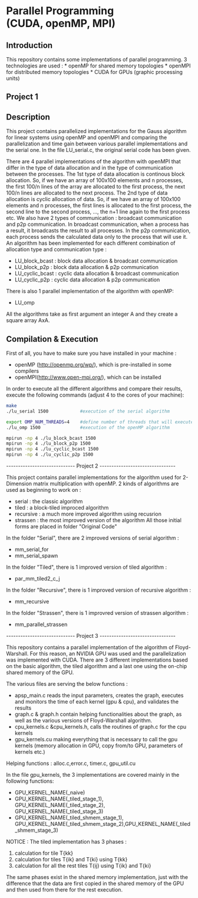 Parallel Programming <br/>(CUDA, openMP, MPI)
============================================

Introduction
--------------------------------------------
This repository contains some implementations of parallel programming.
3 technologies are used : 
	* openMP for shared memory topologies 
	* openMPI for distributed memory topologies
	* CUDA for GPUs (graphic processing units)

Project 1
--------------------------------------------

## Description

This project contains parallelized implementations for the Gauss algorithm  for linear systems using openMP and openMPI and comparing the parallelization
and time gain between various parallel implementations and the serial one.
In the file LU_serial.c, the original serial code has been given.

There are 4 parallel implementations of the algorithm with openMPI that differ in the type of data allocation and in the type of communication between the processes. The 1st type of data allocation is continous block allocation. So, if we have an array of 100x100 elements and n processes, the first 100/n lines of the array are allocated to the first process, the next 100/n lines are allocated to the next process. The 2nd type of data allocation is cyclic allocation of data. So, if we have an array of 100x100 elements and n processes, the first lines is allocated to the first process, the second line to the second process, ..., the n+1 line again to the first process etc. We also have 2 types of communication : broadcast communication and p2p communication. In broadcast communication, when a process has a result, it broadcasts the result to all processes. In the p2p communication, each process sends the calculated data only to the process that will use it. An algorithm has been implemented for each different combination of allocation type and communication type :
* LU_block_bcast : block data allocation & broadcast communication
* LU_block_p2p : block data allocation & p2p communication
* LU_cyclic_bcast :	cyclic data allocation & broadcast communication
* LU_cyclic_p2p : cyclic data allocation & p2p communication

There is also 1 parallel implementation of the algorithm with openMP:
* LU_omp

All the algorithms take as first argument an integer A and they create a square array AxA.

## Compilation & Execution

First of all, you have to make sure you have installed in your machine :
* openMP (http://openmp.org/wp/), which is pre-installed in some compilers
* openMPI(http://www.open-mpi.org/), which can be installed 

In order to execute all the different algorithms and compare their results, execute the following commands (adjust 4 to the cores of your machine):
```sh
make
./lu_serial 1500 			#execution of the serial algorithm

export OMP_NUM_THREADS=4	#define number of threads that will execute
./lu_omp 1500				#execution of the openMP algorithm

mpirun -np 4 ./lu_block_bcast 1500
mpirun -np 4 ./lu_block_p2p 1500
mpirun -np 4 ./lu_cyclic_bcast 1500
mpirun -np 4 ./lu_cyclic_p2p 1500
```


----------------------------- Project 2 --------------------------------

This project contains parallel implementations for the algorithm used 
for 2-Dimension matrix multiplication with openMP.
2 kinds of algorithms are used as beginning to work on :
- serial : the classic algorithm
- tiled : a block-tiled improced algorithm
- recursive : a much more improved algorithm using recusrion
- strassen : the most improved version of the algorithm
All those initial forms are placed in folder "Original Code"

In the folder "Serial", there are 2 improved versions of serial algorithm :
- mm_serial_for 
- mm_serial_spawn

In the folder "Tiled", there is 1 improved version of tiled algorithm :
- par_mm_tiled2_c_j

In the folder "Recursive", there is 1 improved version of recursive algorithm :
- mm_recursive

In the folder "Strassen", there is 1 improvred version of strassen algorithm :
- mm_parallel_strassen

----------------------------- Project 3 --------------------------------

This repository contains a parallel implementation of the algorithm of 
Floyd-Warshall. For this reason, an NVIDIA GPU was used and the parallelization
was implemented with CUDA. There are 3 different implementations based on the 
basic algorithm, the tiled algorithm and a last one using the on-chip shared
memory of the GPU.

The various files are serving the below functions :
- apsp_main.c reads the input parameters, creates the graph, executes and 
monitors the time of each kernel (gpu & cpu), and validates the results
- graph.c & graph.h contain helping functionalities about the graph, as well
as the various versions of Floyd-Warshall algorithm.
- cpu_kernels.c &cpu_kernels.h, calls the routines of graph.c for the cpu kernels
- gpu_kernels.cu making everything that is necessary to call the gpu kernels
(memory allocation in GPU, copy from/to GPU, parameters of kernels etc.)

Helping functions : alloc.c,error.c, timer.c, gpu_util.cu

In the file gpu_kernels, the 3 implementations are covered mainly in the
following functions:
- GPU_KERNEL_NAME(_naive)
- GPU_KERNEL_NAME(_tiled_stage_1), GPU_KERNEL_NAME(_tiled_stage_2), GPU_KERNEL_NAME(_tiled_stage_3)
- GPU_KERNEL_NAME(_tiled_shmem_stage_1), GPU_KERNEL_NAME(_tiled_shmem_stage_2),GPU_KERNEL_NAME(_tiled_shmem_stage_3)

NOTICE : The tiled implementation has 3 phases :
1. calculation for tile T{kk}
2. calculation for tiles T{ik} and T{ki} using T{kk}
3. calculation for all the rest tiles T{ij} using T{ik} and T{ki}

The same phases exist in the shared memory implementation, just with the difference
that the data are first copied in the shared memory of the GPU and then
used from there for the rest execution.

